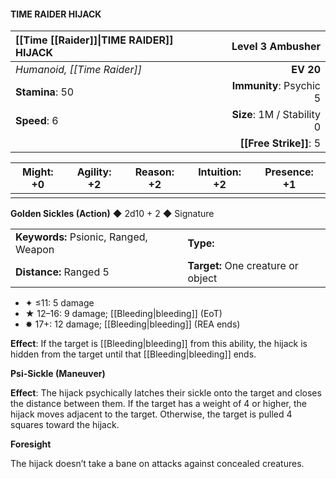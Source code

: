 #### TIME RAIDER HIJACK

| [[Time [[Raider]]\|TIME RAIDER]] HIJACK      |       **Level 3 Ambusher** |
| :---------------------- | -------------------------: |
| *Humanoid, [[Time Raider]]* |                  **EV 20** |
| **Stamina**: 50         |    **Immunity**: Psychic 5 |
| **Speed**: 6            | **Size**: 1M / Stability 0 |
|                         |         **[[Free Strike]]**: 5 |

| **Might**: +0 | **Agility**: +2 | **Reason**: +2 | **Intuition**: +2 | **Presence**: +1 |
| ------------- | --------------- | -------------- | ----------------- | ---------------- |
|               |                 |                |                   |                  |

**Golden Sickles (Action)** ◆ 2d10 + 2 ◆ Signature

|                                       |                                    |
| :------------------------------------ | :--------------------------------- |
| **Keywords:** Psionic, Ranged, Weapon | **Type:**                          |
| **Distance:** Ranged 5                | **Target:** One creature or object |

- ✦ ≤11: 5 damage
- ★ 12–16: 9 damage; [[Bleeding\|bleeding]] (EoT)
- ✸ 17+: 12 damage; [[Bleeding\|bleeding]] (REA ends)

**Effect**: If the target is [[Bleeding\|bleeding]] from this ability, the hijack is hidden from the target until that [[Bleeding\|bleeding]] ends.

**Psi-Sickle (Maneuver)**

**Effect**: The hijack psychically latches their sickle onto the target and closes the distance between them. If the target has a weight of 4 or higher, the hijack moves adjacent to the target. Otherwise, the target is pulled 4 squares toward the hijack.

**Foresight**

The hijack doesn’t take a bane on attacks against concealed creatures.
